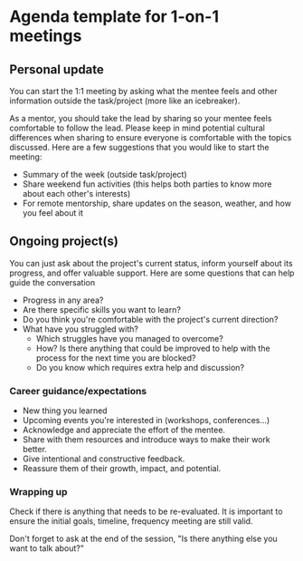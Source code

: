 # Agenda template for 1-on-1 meetings


## Personal update
You can start the 1:1 meeting by asking what the mentee feels and other information outside the task/project (more like an icebreaker).

As a mentor, you should take the lead by sharing so your mentee feels comfortable to follow the lead. Please keep in mind potential cultural differences when sharing to ensure everyone is comfortable with the topics discussed. Here are a few suggestions that you would like to start the meeting:

- Summary of the week (outside task/project)
- Share weekend fun activities (this helps both parties to know more about each other's interests)
- For remote mentorship, share updates on the season, weather, and how you feel about it

## Ongoing project(s)

You can just ask about the project's current status, inform yourself about its progress, and offer valuable support. Here are some questions that can help guide the conversation

- Progress in any area?
- Are there specific skills you want to learn?
- Do you think you're comfortable with the project's current direction?
- What have you struggled with?
    - Which struggles have you managed to overcome?
    - How? Is there anything that could be improved to help with the process for the next time you are blocked?
    - Do you know which requires extra help and discussion?

### Career guidance/expectations

- New thing you learned
- Upcoming events you're interested in (workshops, conferences...)
- Acknowledge and appreciate the effort of the mentee.
- Share with them resources and introduce ways to make their work better.
- Give intentional and constructive feedback.
- Reassure them of their growth, impact, and potential.

### Wrapping up

Check if there is anything that needs to be re-evaluated. It is important to ensure the initial goals, timeline, frequency meeting are still valid.

Don't forget to ask at the end of the session, "Is there anything else you want to talk about?"
